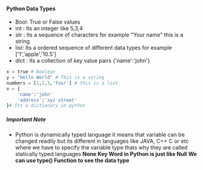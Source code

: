 #### Python Data Types

* Bool: True or False values
* int : Its an integer like 5,3,4
* str : Its a sequence of characters for example "Your name" this is a string
* list: Its a ordered sequence of different data types for example ['1','apple','10.5']
* dict : Its a collection of key value pairs {'name':'john'}
```Python 
x = true # Boolean
y = "Hello World" # This is a string
numbers = [1,2,3,'four'] # this is a list
v = {
    'name':'john'
    'address':'xyz street'
}# Its a dictionary in python

```

##### Important Note
* Python is dynamically typed language it means that variable can be changed readily but its different in languages like JAVA, C++ C or etc where we have to specify the variable type thats why they are called statically typed languages
**None Key Word in Python is just like Null**
**We can use type() Function to see the data type**
